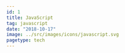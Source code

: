 ```yaml
---
id: 1
title: JavaScript
tag: javascript
date: "2018-10-17"
image: ../src/images/icons/javascript.svg
pagetype: tech
---
```

